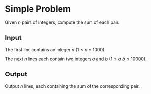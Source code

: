 # Simple Problem

Given $n$ pairs of integers, compute the sum of each pair.

## Input

The first line contains an integer $n$ ($1 \leq n \leq 1000$).

The next $n$ lines each contain two integers $a$ and $b$ ($1 \leq a, b \leq 10000$).

## Output

Output $n$ lines, each containing the sum of the corresponding pair.